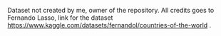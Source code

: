 Dataset not created by me, owner of the repository.
All credits goes to Fernando Lasso, link for the dataset https://www.kaggle.com/datasets/fernandol/countries-of-the-world . 
